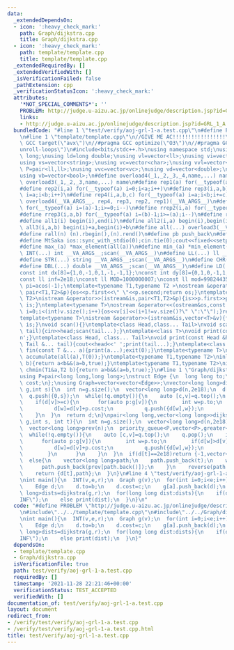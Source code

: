 ```yaml
---
data:
  _extendedDependsOn:
  - icon: ':heavy_check_mark:'
    path: Graph/dijkstra.cpp
    title: Graph/dijkstra.cpp
  - icon: ':heavy_check_mark:'
    path: template/template.cpp
    title: template/template.cpp
  _extendedRequiredBy: []
  _extendedVerifiedWith: []
  _isVerificationFailed: false
  _pathExtension: cpp
  _verificationStatusIcon: ':heavy_check_mark:'
  attributes:
    '*NOT_SPECIAL_COMMENTS*': ''
    PROBLEM: http://judge.u-aizu.ac.jp/onlinejudge/description.jsp?id=GRL_1_A
    links:
    - http://judge.u-aizu.ac.jp/onlinejudge/description.jsp?id=GRL_1_A
  bundledCode: "#line 1 \"test/verify/aoj-grl-1-a.test.cpp\"\n#define PROBLEM \"http://judge.u-aizu.ac.jp/onlinejudge/description.jsp?id=GRL_1_A\"\
    \n#line 1 \"template/template.cpp\"\n//GIVE ME AC!!!!!!!!!!!!!!!!!\n//#pragma\
    \ GCC target(\"avx\")\n//#pragma GCC optimize(\"O3\")\n//#pragma GCC optimize(\"\
    unroll-loops\")\n#include<bits/stdc++.h>\nusing namespace std;\nusing ll=long\
    \ long;\nusing ld=long double;\nusing vl=vector<ll>;\nusing vi=vector<int>;\n\
    using vs=vector<string>;\nusing vc=vector<char>;\nusing vvl=vector<vl>;\nusing\
    \ P=pair<ll,ll>;\nusing vvc=vector<vc>;\nusing vd=vector<double>;\nusing vp=vector<P>;\n\
    using vb=vector<bool>;\n#define overload4(_1,_2,_3,_4,name,...) name\n#define\
    \ overload3(_1,_2,_3,name,...) name\n#define rep1(a) for(__typeof(a) i=0;i<a;i++)\n\
    #define rep2(i,a) for(__typeof(a) i=0;i<a;i++)\n#define rep3(i,a,b) for(__typeof(a)\
    \ i=a;i<b;i++)\n#define rep4(i,a,b,c) for(__typeof(a) i=a;i<b;i+=c)\n#define rep(...)\
    \ overload4(__VA_ARGS__, rep4, rep3, rep2, rep1)(__VA_ARGS__)\n#define rrep1(a)\
    \ for(__typeof(a) i=(a)-1;i>=0;i--)\n#define rrep2(i,a) for(__typeof(a) i=(a)-1;i>=0;i--)\n\
    #define rrep3(i,a,b) for(__typeof(a) i=(b)-1;i>=(a);i--)\n#define rrep(...) overload3(__VA_ARGS__,rrep3,rrep2,rrep1)(__VA_ARGS__)\n\
    #define all1(i) begin(i),end(i)\n#define all2(i,a) begin(i),begin(i)+a\n#define\
    \ all3(i,a,b) begin(i)+a,begin(i)+b\n#define all(...) overload3(__VA_ARGS__,all3,all2,all1)(__VA_ARGS__)\n\
    #define rall(n) (n).rbegin(),(n).rend()\n#define pb push_back\n#define eb emplace_back\n\
    #define MtSaka ios::sync_with_stdio(0);cin.tie(0);cout<<fixed<<setprecision(12)\n\
    #define max_(a) *max_element(all(a))\n#define min_(a) *min_element(all(a))\n#define\
    \ INT(...) int __VA_ARGS__;scan(__VA_ARGS__)\n#define LL(...) ll __VA_ARGS__;scan(__VA_ARGS__)\n\
    #define STR(...) string __VA_ARGS__;scan(__VA_ARGS__)\n#define CHR(...) char __VA_ARGS__;scan(__VA_ARGS__)\n\
    #define DBL(...) double __VA_ARGS__;scan(__VA_ARGS__)\n#define LD(...) ld __VA_ARGS__;scan(__VA_ARGS__)\n\
    const int dx[8]={1,0,-1,0,1,-1,-1,1};\nconst int dy[8]={0,1,0,-1,1,1,-1,-1};\n\
    const ll inf=2e18;\nconst ll MOD=1000000007;\nconst ll mod=998244353;\nconst double\
    \ pi=acos(-1);\ntemplate<typename T1,typename T2 >\nostream &operator<<(ostream&os,const\
    \ pair<T1,T2>&p){os<<p.first<<\" \"<<p.second;return os;}\ntemplate<typename T1,typename\
    \ T2>\nistream &operator>>(istream&is,pair<T1,T2>&p){is>>p.first>>p.second;return\
    \ is;}\ntemplate<typename T>\nostream &operator<<(ostream&os,const vector<T>&v){for(int\
    \ i=0;i<(int)v.size();i++){os<<v[i]<<(i+1!=v.size()?\" \":\"\");}return os;}\n\
    template<typename T>\nistream &operator>>(istream&is,vector<T>&v){for(T &in:v){is>>in;}return\
    \ is;}\nvoid scan(){}\ntemplate<class Head,class... Tail>\nvoid scan(Head&head,Tail&...\
    \ tail){cin>>head;scan(tail...);}\ntemplate<class T>\nvoid print(const T &t){cout<<t<<'\\\
    n';}\ntemplate<class Head, class... Tail>\nvoid print(const Head &head, const\
    \ Tail &... tail){cout<<head<<' ';print(tail...);}\ntemplate<class... T>\nvoid\
    \ fin(const T &... a){print(a...);exit(0);}\ntemplate<typename T>\nT sum_(vector<T>a){return\
    \ accumulate(all(a),T(0));}\ntemplate<typename T1,typename T2>\ninline bool chmax(T1&a,T2\
    \ b){return a<b&&(a=b,true);}\ntemplate<typename T1,typename T2>\ninline bool\
    \ chmin(T1&a,T2 b){return a>b&&(a=b,true);}\n#line 1 \"Graph/dijkstra.cpp\"\n\
    using P=pair<long long,long long>;\nstruct Edge {\n  long long to;\n  long long\
    \ cost;\n};\nusing Graph=vector<vector<Edge>>;\nvector<long long>dijkstra(Graph\
    \ g,int s){\n  int n=g.size();\n  vector<long long>d(n,2e18);\n  d[s]=0;\n  priority_queue<P,vector<P>,greater<P>>q;\n\
    \  q.push({0,s});\n  while(!q.empty()){\n    auto [c,v]=q.top();\n    q.pop();\n\
    \    if(d[v]>=c){\n      for(auto p:g[v]){\n        int w=p.to;\n        if(d[w]>d[v]+p.cost){\n\
    \          d[w]=d[v]+p.cost;\n          q.push({d[w],w});\n        }\n      }\n\
    \    }\n  }\n  return d;\n}\npair<long long,vector<long long>>dijkstra_path(Graph\
    \ g,int s, int t){\n  int n=g.size();\n  vector<long long>d(n,2e18);\n  d[s]=0;\n\
    \  vector<long long>prev(n);\n  priority_queue<P,vector<P>,greater<P>>q;\n  q.push({0,s});\n\
    \  while(!q.empty()){\n    auto [c,v]=q.top();\n    q.pop();\n    if(d[v]>=c){\n\
    \      for(auto p:g[v]){\n        int w=p.to;\n        if(d[w]>d[v]+p.cost){\n\
    \          d[w]=d[v]+p.cost;\n          q.push({d[w],w});\n          prev[w]=v;\n\
    \        }\n      }\n    }\n  }\n  if(d[t]==2e18)return {-1,vector<long long>()};\n\
    \  else{\n    vector<long long>path;\n    path.push_back(t);\n    while(path.back()!=s){\n\
    \      path.push_back(prev[path.back()]);\n    }\n    reverse(path.begin(),path.end());\n\
    \    return {d[t],path};\n  }\n}\n#line 4 \"test/verify/aoj-grl-1-a.test.cpp\"\
    \nint main(){\n  INT(v,e,r);\n  Graph g(v);\n  for(int i=0;i<e;i++){\n    INT(a,b,c);\n\
    \    Edge d;\n    d.to=b;\n    d.cost=c;\n    g[a].push_back(d);\n  }\n  vector<long\
    \ long>dists=dijkstra(g,r);\n  for(long long dist:dists){\n    if(dist==inf)print(\"\
    INF\");\n    else print(dist);\n  }\n}\n"
  code: "#define PROBLEM \"http://judge.u-aizu.ac.jp/onlinejudge/description.jsp?id=GRL_1_A\"\
    \n#include\"../../template/template.cpp\"\n#include\"../../Graph/dijkstra.cpp\"\
    \nint main(){\n  INT(v,e,r);\n  Graph g(v);\n  for(int i=0;i<e;i++){\n    INT(a,b,c);\n\
    \    Edge d;\n    d.to=b;\n    d.cost=c;\n    g[a].push_back(d);\n  }\n  vector<long\
    \ long>dists=dijkstra(g,r);\n  for(long long dist:dists){\n    if(dist==inf)print(\"\
    INF\");\n    else print(dist);\n  }\n}"
  dependsOn:
  - template/template.cpp
  - Graph/dijkstra.cpp
  isVerificationFile: true
  path: test/verify/aoj-grl-1-a.test.cpp
  requiredBy: []
  timestamp: '2021-11-28 22:21:46+00:00'
  verificationStatus: TEST_ACCEPTED
  verifiedWith: []
documentation_of: test/verify/aoj-grl-1-a.test.cpp
layout: document
redirect_from:
- /verify/test/verify/aoj-grl-1-a.test.cpp
- /verify/test/verify/aoj-grl-1-a.test.cpp.html
title: test/verify/aoj-grl-1-a.test.cpp
---
```

